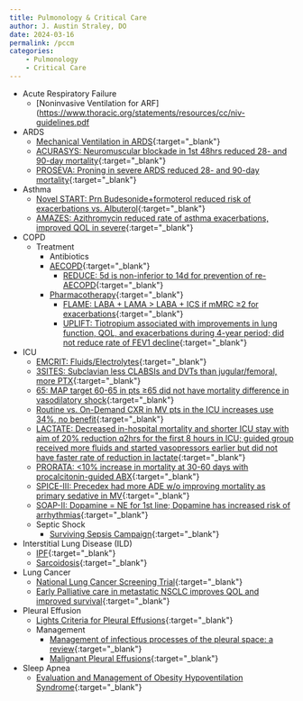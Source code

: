 ```yaml
---
title: Pulmonology & Critical Care
author: J. Austin Straley, DO
date: 2024-03-16
permalink: /pccm
categories:
    - Pulmonology
    - Critical Care
---
```

- Acute Respiratory Failure
    - [Noninvasive Ventilation for ARF](https://www.thoracic.org/statements/resources/cc/niv-guidelines.pdf 
- ARDS
    - [Mechanical Ventilation in ARDS](https://pubmed.ncbi.nlm.nih.gov/28459336/){:target="_blank"}
    - [ACURASYS: Neuromuscular blockade in 1st 48hrs reduced 28- and 90-day mortality](https://pubmed.ncbi.nlm.nih.gov/20843245/){:target="_blank"}
    - [PROSEVA: Proning in severe ARDS reduced 28- and 90-day mortality](https://pubmed.ncbi.nlm.nih.gov/23688302/){:target="_blank"}
- Asthma
    - [Novel START: Prn Budesonide+formoterol reduced risk of exacerbations vs. Albuterol](https://pubmed.ncbi.nlm.nih.gov/31112386/){:target="_blank"}
    - [AMAZES: Azithromycin reduced rate of asthma exacerbations, improved QOL in severe](https://pubmed.ncbi.nlm.nih.gov/28687413/){:target="_blank"}
- COPD
    - Treatment
        - Antibiotics
        - [AECOPD](https://pubmed.ncbi.nlm.nih.gov/18321904/){:target="_blank"}
            - [REDUCE: 5d is non-inferior to 14d for prevention of re-AECOPD](http://www.ncbi.nlm.nih.gov/pubmed/23695200/){:target="_blank"}
        - [Pharmacotherapy](https://www.ncbi.nlm.nih.gov/pmc/articles/PMC7193862/){:target="_blank"}
            - [FLAME: LABA + LAMA > LABA + ICS if mMRC ≥2 for exacerbations](http://www.ncbi.nlm.nih.gov/pubmed/27181606/){:target="_blank"}
            - [UPLIFT: Tiotropium associated with improvements in lung function, QOL, and exacerbations during 4-year period; did not reduce rate of FEV1 decline](https://www.nejm.org/doi/full/10.1056/nejmoa0805800){:target="_blank"}
- ICU
    - [EMCRIT: Fluids/Electrolytes](https://emcrit.org/ibcc/toc/#nephrology/){:target="_blank"}
    - [3SITES: Subclavian less CLABSIs and DVTs than jugular/femoral, more PTX](https://pubmed.ncbi.nlm.nih.gov/26398070/){:target="_blank"}
    - [65: MAP target 60-65 in pts ≥65 did not have mortality difference in vasodilatory shock](https://pubmed.ncbi.nlm.nih.gov/32049269/){:target="_blank"}
    - [Routine vs. On-Demand CXR in MV pts in the ICU increases use 34%, no benefit](https://pubmed.ncbi.nlm.nih.gov/19896184/){:target="_blank"}
    - [LACTATE: Decreased in-hospital mortality and shorter ICU stay with aim of 20% reduction q2hrs for the first 8 hours in ICU; guided group received more fluids and started vasopressors earlier but did not have faster rate of reduction in lactate](https://pubmed.ncbi.nlm.nih.gov/20463176/){:target="_blank"}
    - [PRORATA: <10% increase in mortality at 30-60 days with procalcitonin-guided ABX](https://pubmed.ncbi.nlm.nih.gov/20097417/){:target="_blank"}
    - [SPICE-III: Precedex had more ADE w/o improving mortality as primary sedative in MV](https://pubmed.ncbi.nlm.nih.gov/31112380/){:target="_blank"}
    - [SOAP-II: Dopamine = NE for 1st line; Dopamine has increased risk of arrhythmias](https://pubmed.ncbi.nlm.nih.gov/20200382/){:target="_blank"}
    - Septic Shock
        - [Surviving Sepsis Campaign](https://pubmed.ncbi.nlm.nih.gov/18158437/){:target="_blank"}
- Interstitial Lung Disease (ILD) 
    - [IPF](https://pubmed.ncbi.nlm.nih.gov/30168753/){:target="_blank"}
    - [Sarcoidosis](https://www.ncbi.nlm.nih.gov/pmc/articles/PMC7159433/){:target="_blank"}
- Lung Cancer
    - [National Lung Cancer Screening Trial](https://www.nejm.org/doi/full/10.1056/NEJMoa1102873){:target="_blank"}
    - [Early Palliative care in metastatic NSCLC improves QOL and improved survival](https://pubmed.ncbi.nlm.nih.gov/20818875/){:target="_blank"}
- Pleural Effusion
    - [Lights Criteria for Pleural Effusions](https://www.acpjournals.org/doi/10.7326/0003-4819-77-4-507){:target="_blank"}
    - Management
        - [Management of infectious processes of the pleural space: a review](https://pubmed.ncbi.nlm.nih.gov/22536502/){:target="_blank"}
        - [Malignant Pleural Effusions](https://pubmed.ncbi.nlm.nih.gov/30272503/){:target="_blank"}
- Sleep Apnea
    - [Evaluation and Management of Obesity Hypoventilation Syndrome](https://www.ncbi.nlm.nih.gov/pmc/articles/PMC6680300/){:target="_blank"}